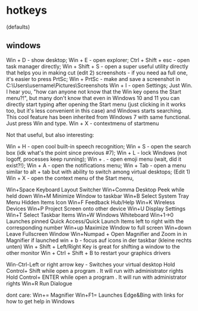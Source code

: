 # hotkeys

(defaults)

## windows

Win + D - show desktop;
Win + E - open explorer;
Ctrl + Shift + esc - open task manager directly;
Win + Shift + S - open a super useful utility directly that helps you in making cut (edit 2) screenshots - if you need aa full one, it's easier to press PrtSc;
Win + PrtSc - make and save a screenshot in C:\Users\username\Pictures\Screenshots
Win + I - open Settings;
Just Win. I hear you, "how can anyone not know that the Win key opens the Start menu?!", but many don't know that even in Windows 10 and 11 you can directly start typing after opening the Start menu (just clicking in it works too, but it's less convenient in this case) and Windows starts searching. This cool feature has been inherited from Windows 7 with same functional. Just press Win and type.
Win + X - contextmenu of startmenu​

Not that useful, but also interesting:

Win + H - open cool built-in speech recognition;
Win + S - open the search box (idk what's the point since previous #7);
Win + L - lock Windows (not logoff, processes keep running);
Win + . - open emoji menu (wait, did it exist?!);
Win + A - open the notifications menu;
Win + Tab - open a menu similar to alt + tab but with ability to switch among virtual desktops;
(Edit 1) Win + X - open the context menu of the Start menu,


Win+Space Keyboard Layout Switcher
Win+Comma Desktop Peek while held down
Win+M Minimize Window to taskbar
Win+B Select System Tray Menu Hidden Items Icon
Win+F Feedback Hub/Help
Win+K Wireless Devices
Win+P Project Screen onto other device
Win+U Display Settings
Win+T Select Taskbar Items
Win+W Windows Whiteboard
Win+1->0 Launches pinned Quick Access/Quick Launch Items left to right with the corresponding number
Win+up Maximize Window to full screen
Win+down Leave Fullscreen Window
Win+Numpad + Open Magnifier and Zoom in in Magnifier if launched
win + b - focus auf icons in der taskbar (kleine rechts unten)
Win + Shift + Left/Right Key is great for shifting a window to the other monitor
Win + Ctrl + Shift + B to restart your graphics drivers

Win-Ctrl-Left or right arrow key - Switches your virtual desktop
Hold Control+ Shift while open a program . It will run with administrator rights
Hold Control+ ENTER while open a program . It will run with administrator rights
Win+R Run Dialogue

dont care:
Win+= Magnifier
Win+F1= Launches Edge&Bing with links for how to get help in Windows

